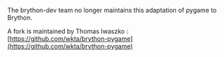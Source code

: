 The brython-dev team no longer maintains this adaptation of pygame to Brython.

A fork is maintained by Thomas Iwaszko : [https://github.com/wkta/brython-pygame](https://github.com/wkta/brython-pygame)